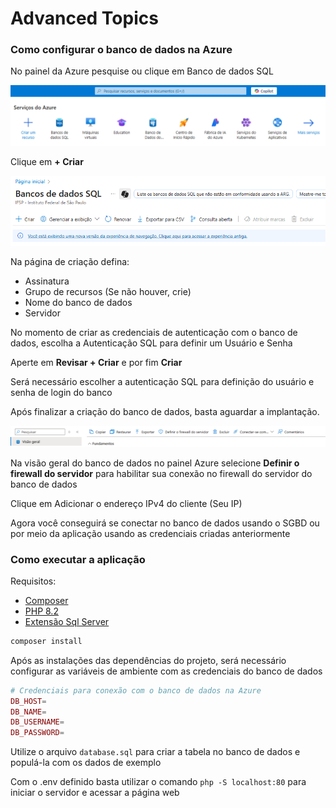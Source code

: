 # Advanced Topics

### Como configurar o banco de dados na Azure

No painel da Azure pesquise ou clique em Banco de dados SQL

![Painel Azure](images/first.png)


Clique em **+ Criar**

![Painel Azure](images/second.png)

Na página de criação defina:
- Assinatura
- Grupo de recursos (Se não houver, crie)
- Nome do banco de dados
- Servidor

No momento de criar as credenciais de autenticação com o banco de dados, escolha a Autenticação SQL para definir um Usuário e Senha

Aperte em **Revisar + Criar** e por fim **Criar**

Será necessário escolher a autenticação SQL para definição do usuário e senha de login do banco

Após finalizar a criação do banco de dados, basta aguardar a implantação.

![Painel Azure](images/third.png)

Na visão geral do banco de dados no painel Azure selecione **Definir o firewall do servidor** para habilitar sua conexão no firewall do servidor do banco de dados

Clique em Adicionar o endereço IPv4 do cliente (Seu IP)

Agora você conseguirá se conectar no banco de dados usando o SGBD ou por meio da aplicação usando as credenciais criadas anteriormente

### Como executar a aplicação

Requisitos:
- [Composer](https://getcomposer.org/download/])
- [PHP 8.2](https://www.php.net/releases/8.2/en.php)
- [Extensão Sql Server](https://github.com/microsoft/msphpsql)

```php
composer install
```

Após as instalações das dependências do projeto, será necessário configurar as variáveis de ambiente com as credenciais do banco de dados

```php
# Credenciais para conexão com o banco de dados na Azure
DB_HOST=
DB_NAME=
DB_USERNAME=
DB_PASSWORD=
```

Utilize o arquivo `database.sql` para criar a tabela no banco de dados e populá-la com os dados de exemplo

Com o .env definido basta utilizar o comando `php -S localhost:80` para iniciar o servidor e acessar a página web
